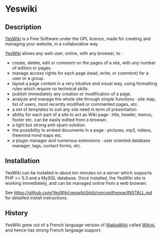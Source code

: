 # Yeswiki
## Description
[YesWiki](http://yeswiki.net) is a Free Software under the GPL licence, made for creating and managing your website, in a collaborative way.

[YesWiki](http://yeswiki.net) allows any web user, online, with any browser, to :
- create, delete, edit or comment on the pages of a site, with any number of editors or pages.
- manage access rights for each page (read, write, or comment) for a user or a group.
- layout a page content in a very intuitive and visual way, using formatting rules which require no technical skills.
- publish immediately any creation or modification of a page.
- analyze and manage the whole site through simple functions : site map, list of users, most recently modified or commented pages, etc.
- a set of templates to suit any site need in term of presentation
- ability for each part of a site to act as Wiki page : title, header, menus, footer etc. can be easily edited from a browser.
- a light but strong anti-spam solution.
- the possibility to embed documents in a page : pictures, mp3, videos, freemind mind maps etc.
- a plugin manager and numerous extensions : user oriented database manager, tags, contact forms, etc.

## Installation
YesWiki can be installed in about ten minutes on a server which supports PHP >= 5.3 and a MySQL database. Once installed, the YesWiki site is working immediately, and can be managed online from a web browser.

See https://github.com/YesWiki/yeswiki/blob/cercopitheque/INSTALL.md for detailled install instructions.

## History
YesWiki grew out of a French language version of [WakkaWiki](https://en.wikipedia.org/wiki/WakkaWiki) called [Wikini](http://wikini.net), and hence has strong French language support.
